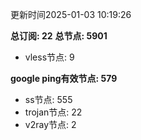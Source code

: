 更新时间2025-01-03 10:19:26

**总订阅: 22**
**总节点: 5901**
- vless节点: 9

**google ping有效节点: 579**
- ss节点: 555
- trojan节点: 22
- v2ray节点: 2
